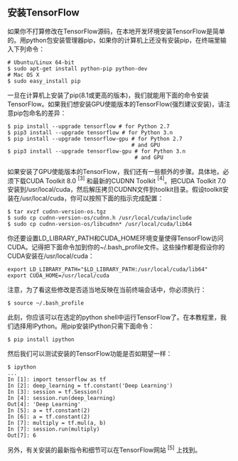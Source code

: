 ## 安装TensorFlow
如果你不打算修改在TensorFlow源码，在本地开发环境安装TensorFlow是简单的。用python包安装管理器pip，如果你的计算机上还没有安装pip，在终端里输入下列命令：

```
# Ubuntu/Linux 64-bit
$ sudo apt-get install python-pip python-dev
# Mac OS X
$ sudo easy_install pip
```

一旦在计算机上安装了pip(8.1或更高的版本)，我们就能用下面的命令安装TensorFlow。如果我们想安装GPU使能版本的TensorFlow(强烈建议安装)，请注意pip包命名的差异：

```
$ pip install --upgrade tensorflow # for Python 2.7
$ pip3 install --upgrade tensorflow # for Python 3.n
$ pip install --upgrade tensorflow-gpu # for Python 2.7
                                       # and GPU
$ pip3 install --upgrade tensorflow-gpu # for Python 3.n
                                        # and GPU
```

如果安装了GPU使能版本的TensorFlow，我们还有一些额外的步骤。具体地，必须下载CUDA Toolkit 8.0 $^{[3]}$ 和最新的CUDNN Toolkit $^{[4]}$。把CUDA Toolkit 7.0安装到/usr/local/cuda，然后解压拷贝CUDNN文件到toolkit目录。假设toolkit安装在/usr/local/cuda，你可以按照下面的指示完成配置：

```
$ tar xvzf cudnn-version-os.tgz
$ sudo cp cudnn-version-os/cudnn.h /usr/local/cuda/include
$ sudo cp cudnn-version-os/libcudnn* /usr/local/cuda/lib64
```

你还要设置LD_LIBRARY_PATH和CUDA_HOME环境变量使得TensorFlow访问CUDA。记得把下面命令加到你的~/.bash_profile文件。这些操作都是假设你的CUDA安装在/usr/local/cuda：

```
export LD_LIBRARY_PATH="$LD_LIBRARY_PATH:/usr/local/cuda/lib64"
export CUDA_HOME=/usr/local/cuda
```

注意，为了看这些修改是否适当地反映在当前终端会话中，你必须执行：

```
$ source ~/.bash_profile
```

此刻，你应该可以在选定的python shell中运行TensorFlow了。在本教程里，我们选择用IPython。用pip安装IPython只需下面命令：

```
$ pip install ipython
```

然后我们可以测试安装的TensorFlow功能是否如期望一样：

```
$ ipython
...
In [1]: import tensorflow as tf
In [2]: deep_learning = tf.constant('Deep Learning')
In [3]: session = tf.Session()
In [4]: session.run(deep_learning)
Out[4]: 'Deep Learning'
In [5]: a = tf.constant(2)
In [6]: a = tf.constant(2)
In [7]: multiply = tf.mul(a, b)
In [7]: session.run(multiply)
Out[7]: 6
```

另外，有关安装的最新指令和细节可以在TensorFlow网站 $^{[5]}$ 上找到。

> [3]: <http://docs.nvidia.com/cuda>

> [4]: <https://developer.nvidia.com/rdp/cudnn-archive>

> [5]: <https://www.tensorflow.org/install/>
